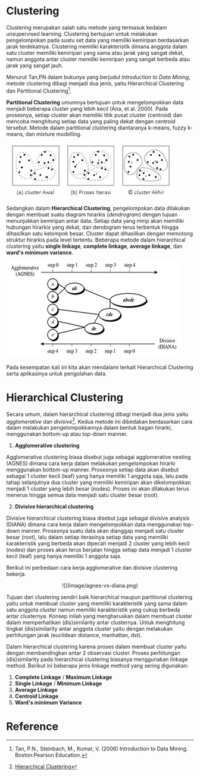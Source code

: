 # Clustering

Clustering merupakan salah satu metode yang termasuk kedalam unsupervised learning. Clustering bertujuan untuk melakukan pengelompokan pada suatu set data yang memiliki kemiripan berdasarkan jarak terdekatnya. Clustering memiliki karakteristik dimana anggota dalam satu cluster memiliki kemiripan yang sama atau jarak yang sangat dekat, namun anggota antar cluster memiliki kemiripan yang sangat berbeda atau jarak yang sangat jauh.

Menurut Tan,PN dalam bukunya yang berjudul *Introduction to Data Mining*, metode clustering dibagi menjadi dua jenis, yaitu Hierarchical Clustering dan Partitional Clustering[^1]. 

**Partitional Clustering** umumnya bertujuan untuk mengelompokkan data menjadi beberapa cluster yang lebih kecil (Ana, et al. 2000). Pada prosesnya, setiap cluster akan memiliki titik pusat cluster (centroid) dan mencoba menghitung setiap data yang paling dekat dengan centroid tersebut. Metode dalam partitional clustering diantaranya k-means, fuzzy k-means, dan mixture modelling.

![](image/partitional.png)

Sedangkan dalam **Hierarchical Clustering**, pengelompokan data dilakukan dengan membuat suatu diagram hirarkis (*dendrogram*) dengan tujuan menunjukkan kemiripan antar data. Setiap data yang mirip akan memiliki hubungan hirarkis yang dekat, dan dendogram terus terbentuk hingga dihasilkan satu kelompok besar. Cluster dapat dihasilkan dengan memotong struktur hirarkis pada level tertentu. Beberapa metode dalam hierarchical clustering yaitu **single linkage**, **complete linkage**, **average linkage**, dan **ward's minimum variance**.

![](image/hc.png)

Pada kesempatan kali ini kita akan mendalami terkait Hierarchical Clustering serta aplikasinya untuk pengolahan data.

# Hierarchical Clustering

Secara umum, dalam hierarchical clustering dibagi menjadi dua jenis yaitu *agglomerative* dan *divisive*[^2]. Kedua metode ini dibedakan berdasarkan cara dalam melakukan pengelompokkannya dalam bentuk bagan hirarki, menggunakan bottom-up atau top-down manner.

1. **Agglomerative clustering** 

Agglomerative clustering biasa disebut juga sebagai agglomerative nesting (AGNES) dimana cara kerja dalam melakukan pengelompokan hirarki menggunakan bottom-up manner. Prosesnya setiap data akan disebut sebagai 1 cluster kecil (leaf) yang hanya memiliki 1 anggota saja, lalu pada tahap selanjutnya dua cluster yang memiliki kemiripan akan dikelompokkan menjadi 1 cluster yang lebih besar (nodes). Proses ini akan dilakukan terus menerus hingga semua data menjadi satu cluster besar (root). 

2. **Divisive hierarchical clustering**

Divisive hierarchical clustering biasa disebut juga sebagai divisive analysis (DIANA) dimana cara kerja dalam mengelompokkan data menggunakan top-down manner. Prosesnya suatu data akan dianggap menjadi satu cluster besar (root), lalu dalam setiap iterasinya setiap data yang memiliki karakteristik yang berbeda akan dipecah menjadi 2 cluster yang lebih kecil (nodes) dan proses akan terus berjalan hingga setiap data menjadi 1 cluster kecil (leaf) yang hanya memiliki 1 anggota saja.

Berikut ini perbedaan cara kerja agglomerative dan divisive clustering bekerja.

<center>
![](image/agnes-vs-diana.png)
</center>

Tujuan dari clustering sendiri baik hierarchical maupun partitional clustering yaitu untuk membuat cluster yang memiliki karakteristik yang sama dalam satu anggota cluster namun memiliki karakteristik yang cukup berbeda antar clusternya. Konsep inilah yang mengharuskan dalam membuat cluster dalam memperhatikan (dis)similarity antar clusternya. Untuk menghitung tingkat (dis)similarity antar anggota cluster yaitu dengan melakukan perhitungan jarak (euclidean distance, manhattan, dst). 

Dalam hierarchical clustering karena proses dalam membuat cluster yaitu dengan membandingkan antar 2 observasi cluster. Proses perhitungan (dis)similarity pada hierarchical clustering biasanya menggunakan linkage method. Berikut ini beberapa jenis linkage method yang sering digunakan:

1. **Complete Linkage** / **Maximum Linkage**
2. **Single Linkage** / **Minimum Linkage**
3. **Average Linkage**
4. **Centroid Linkage**
5. **Ward's minimum Variance**


 
# Reference

[^1]: Tan, P.N., Steinbach, M., Kumar, V. (2006) Introduction to Data Mining. Boston:Pearson Education.
[^2]: [Hierarchical Clustering](https://uc-r.github.io/hc_clustering)

